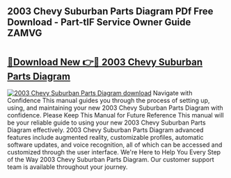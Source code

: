 ## 2003 Chevy Suburban Parts Diagram PDf Free Download - Part-tIF Service Owner Guide ZAMVG

# <h2><a href="http://dfimq2k.blite.top/?on=2003+Chevy+Suburban+Parts+Diagram">🔗Download New 👉🔴 2003 Chevy Suburban Parts Diagram</a></h2>

[![2003 Chevy Suburban Parts Diagram download](https://i.imgur.com/lujVjoI.png)](http://dfimq2k.blite.top/?on=2003+Chevy+Suburban+Parts+Diagram)
Navigate with Confidence This manual guides you through the process of setting up, using, and maintaining your new 2003 Chevy Suburban Parts Diagram with confidence. Please Keep This Manual for Future Reference This manual will be your reliable guide to using your new 2003 Chevy Suburban Parts Diagram effectively. 2003 Chevy Suburban Parts Diagram advanced features include augmented reality, customizable profiles, automatic software updates, and voice recognition, all of which can be accessed and customized through the user interface. We're Here to Help You Every Step of the Way 2003 Chevy Suburban Parts Diagram. Our customer support team is available throughout your journey.
